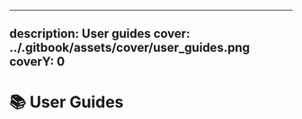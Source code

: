 ---
description: User guides
cover: ../.gitbook/assets/cover/user_guides.png
coverY: 0
------

# 📚 User Guides


